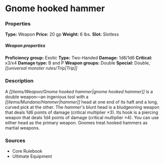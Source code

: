 ﻿---
Title: "Gnome hooked hammer"
Type: "Weapon"
Price: "20 gp"
Weight: "6 lbs."
Slot: "Slotless"
Proficiency group: "Exotic"
Weapon properties Type: "Two-Handed"
Damage: "1d8/1d6"
Critical: "x3/x4"
Damage type: "B and P"
Weapon groups: "Double"
Special: "Double, Trip"
Description: |
  "A gnome hooked hammer is a double weapon—an ingenious tool with a hammer head at one end of its haft and a long, curved pick at the other. The hammer's blunt head is a bludgeoning weapon that deals 1d6 points of damage (critical multiplier ×3). Its hook is a piercing weapon that deals 1d4 points of damage (critical multiplier ×4). You can use either head as the primary weapon. Gnomes treat hooked hammers as martial weapons."
Sources: "['Core Rulebook', 'Ultimate Equipment']"
---

# Gnome hooked hammer

### Properties

**Type:** Weapon **Price:** 20 gp **Weight:** 6 lbs. **Slot:** Slotless

##### Weapon properties

**Proficiency group:** Exotic **Type:** Two-Handed **Damage:** 1d8/1d6 **Critical:** x3/x4 **Damage type:** B and P **Weapon groups:** Double **Special:** Double, _[[universal monster rules/Trip|Trip]]_

### Description

A _[[items/Weapon/Gnome hooked hammer|gnome hooked hammer]]_ is a double weapon—an ingenious tool with a _[[items/Mundane/Hammer|hammer]]_ head at one end of its haft and a long, curved pick at the other. The _hammer_'s blunt head is a bludgeoning weapon that deals 1d6 points of damage (critical multiplier ×3). Its hook is a piercing weapon that deals 1d4 points of damage (critical multiplier ×4). You can use either head as the primary weapon. Gnomes treat hooked hammers as martial weapons.

### Sources

* Core Rulebook
* Ultimate Equipment